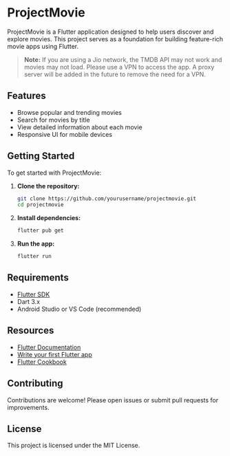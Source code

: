 # ProjectMovie

ProjectMovie is a Flutter application designed to help users discover and explore movies. This project serves as a foundation for building feature-rich movie apps using Flutter.

> **Note:** If you are using a Jio network, the TMDB API may not work and movies may not load. Please use a VPN to access the app. A proxy server will be added in the future to remove the need for a VPN.

## Features
- Browse popular and trending movies
- Search for movies by title
- View detailed information about each movie
- Responsive UI for mobile devices

## Getting Started

To get started with ProjectMovie:

1. **Clone the repository:**
    ```bash
    git clone https://github.com/yourusername/projectmovie.git
    cd projectmovie
    ```

2. **Install dependencies:**
    ```bash
    flutter pub get
    ```

3. **Run the app:**
    ```bash
    flutter run
    ```

## Requirements

- [Flutter SDK](https://flutter.dev/docs/get-started/install)
- Dart 3.x
- Android Studio or VS Code (recommended)

## Resources

- [Flutter Documentation](https://docs.flutter.dev/)
- [Write your first Flutter app](https://docs.flutter.dev/get-started/codelab)
- [Flutter Cookbook](https://docs.flutter.dev/cookbook)

## Contributing

Contributions are welcome! Please open issues or submit pull requests for improvements.

## License

This project is licensed under the MIT License.
